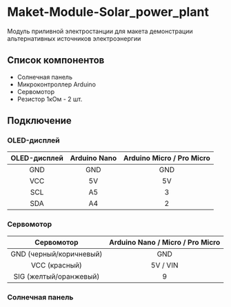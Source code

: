 # Maket-Module-Solar_power_plant
 Модуль приливной электростанции для макета демонстрации альтернативных источников электроэнергии

## Список компонентов

* Солнечная панель
* Микроконтроллер Arduino
* Сервомотор
* Резистор 1кОм - 2 шт.


## Подключение


### OLED-дисплей

| OLED-дисплей	| Arduino Nano |	Arduino Micro / Pro Micro |
| :---:| :---:| :---:|
| GND	| GND |	GND |
| VCC	| 5V |	5V |
| SCL	| A5 | 3 |
| SDA	| A4 |	2 |

### Сервомотор


| Сервомотор	| Arduino Nano / Micro / Pro Micro |
| :---:| :---:| 
| GND (черный/коричневый)	| GND |	
| VCC (красный)	| 5V / VIN |	
| SIG (желтый/оранжевый)	| 9 | 

### Солнечная панель



